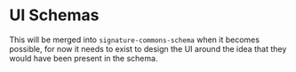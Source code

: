 # UI Schemas

This will be merged into `signature-commons-schema` when it becomes possible, for now it needs to exist to design the UI around the idea that they would have been present in the schema.
